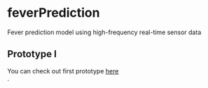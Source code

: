 # feverPrediction
Fever prediction model using high-frequency real-time sensor data

## Prototype I
You can check out first prototype <a href="https://github.com/adityauser/feverPrediction/tree/master/Prototype_I">here</a><br>.
